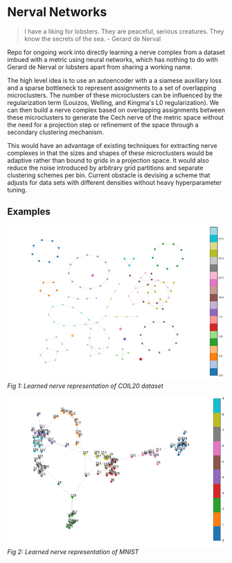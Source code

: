 # Nerval Networks

>  I have a liking for lobsters. They are peaceful, serious creatures. They know the secrets of the sea. - Gerard de Nerval

Repo for ongoing work into directly learning a nerve complex from a dataset 
imbued with a metric using neural networks, which has nothing to do with Gerard de Nerval or lobsters apart from sharing a working name. 

The high level idea is to use an autoencoder with a a siamese auxillary loss
 and a sparse bottleneck to represent assignments to a set of overlapping 
 microclusters. The number of these microclusters can be influenced by the 
 regularization term (Louizos, Welling, and Kingma's L0 regularization). We 
 can then build a nerve complex based on overlapping assignments between 
 these microclusters to generate the Cech nerve of the metric space without
  the need for a projection step or refinement of the space through a 
  secondary clustering mechanism. 
  
This would have an advantage of existing techniques for extracting nerve complexes 
in that the sizes and shapes of these microclusters would be adaptive rather
 than bound to grids in a projection space. It would also reduce the noise 
 introduced by arbitrary grid partitions and separate clustering schemes 
 per bin. Current obstacle is devising a scheme that 
  adjusts for data sets with different densities without heavy hyperparameter tuning.

## Examples

!["Coil20"](images/coil.png)
*Fig 1: Learned nerve representation of COIL20 dataset*

!["mnist"](images/mnist.png)
*Fig 2: Learned nerve representation of MNIST*
